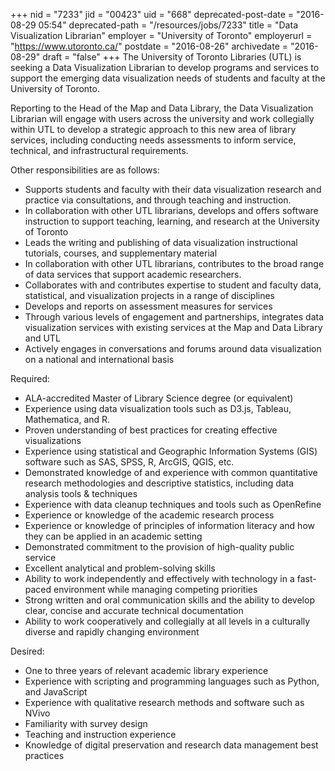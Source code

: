 +++
nid = "7233"
jid = "00423"
uid = "668"
deprecated-post-date = "2016-08-29 05:54"
deprecated-path = "/resources/jobs/7233"
title = "Data Visualization Librarian"
employer = "University of Toronto"
employerurl = "https://www.utoronto.ca/"
postdate = "2016-08-26"
archivedate = "2016-08-29"
draft = "false"
+++
The University of Toronto Libraries (UTL) is seeking a Data
Visualization Librarian to develop programs and services to support the
emerging data visualization needs of students and faculty at the
University of Toronto.

Reporting to the Head of the Map and Data Library, the Data
Visualization Librarian will engage with users across the university and
work collegially within UTL to develop a strategic approach to this new
area of library services, including conducting needs assessments to
inform service, technical, and infrastructural requirements.

Other responsibilities are as follows:

-   Supports students and faculty with their data visualization research
    and practice via consultations, and through teaching and
    instruction.
-   In collaboration with other UTL librarians, develops and offers
    software instruction to support teaching, learning, and research at
    the University of Toronto
-   Leads the writing and publishing of data visualization instructional
    tutorials, courses, and supplementary material
-   In collaboration with other UTL librarians, contributes to the broad
    range of data services that support academic researchers.
-   Collaborates with and contributes expertise to student and faculty
    data, statistical, and visualization projects in a range of
    disciplines
-   Develops and reports on assessment measures for services
-   Through various levels of engagement and partnerships, integrates
    data visualization services with existing services at the Map and
    Data Library and UTL
-   Actively engages in conversations and forums around data
    visualization on a national and international basis
  
Required:

-   ALA-accredited Master of Library Science degree (or equivalent)
-   Experience using data visualization tools such as D3.js, Tableau,
    Mathematica, and R.
-   Proven understanding of best practices for creating effective
    visualizations
-   Experience using statistical and Geographic Information Systems
    (GIS) software such as SAS, SPSS, R, ArcGIS, QGIS, etc.
-   Demonstrated knowledge of and experience with common quantitative
    research methodologies and descriptive statistics, including data
    analysis tools & techniques
-   Experience with data cleanup techniques and tools such as OpenRefine
-   Experience or knowledge of the academic research process
-   Experience or knowledge of principles of information literacy and
    how they can be applied in an academic setting
-   Demonstrated commitment to the provision of high-quality public
    service
-   Excellent analytical and problem-solving skills
-   Ability to work independently and effectively with technology in a
    fast-paced environment while managing competing priorities
-   Strong written and oral communication skills and the ability to
    develop clear, concise and accurate technical documentation
-   Ability to work cooperatively and collegially at all levels in a
    culturally diverse and rapidly changing environment

Desired:

-   One to three years of relevant academic library experience
-   Experience with scripting and programming languages such as Python,
    and JavaScript
-   Experience with qualitative research methods and software such as
    NVivo
-   Familiarity with survey design
-   Teaching and instruction experience
-   Knowledge of digital preservation and research data management best
    practices
